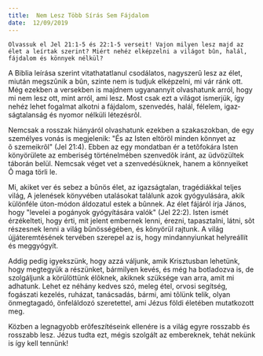 ```yaml
---
title:  Nem Lesz Több Sírás Sem Fájdalom
date:  12/09/2019
---
```


`Olvassuk el Jel 21:1-5 és 22:1-5 verseit! Vajon milyen lesz majd az élet a leírtak szerint? Miért nehéz elképzelni a világot bûn, halál, fájdalom és könnyek nélkül?`

A Biblia leírása szerint vitathatatlanul csodálatos, nagyszerû lesz az élet, miután megszûnik a bûn, szinte nem is tudjuk elképzelni, mi vár ránk ott. Még ezekben a versekben is majdnem ugyanannyit olvashatunk arról, hogy mi nem lesz ott, mint arról, ami lesz. Most csak ezt a világot ismerjük, így nehéz lehet fogalmat alkotni a fájdalom, szenvedés, halál, félelem, igaz­ságtalanság és nyomor nélküli létezésrõl.

Nemcsak a rosszak hiányáról olvashatunk ezekben a szakaszokban, de egy személyes vonás is megjelenik: "És az Isten eltöröl minden könnyet az õ szemeikrõl" (Jel 21:4). Ebben az egy mondatban ér a tetõfokára Isten könyörülete az emberiség történelmében szenvedõk iránt, az üdvözültek táborán belül. Nemcsak véget vet a szenvedésüknek, hanem a könnyeiket Õ maga törli le.

Mi, akiket ver és sebez a bûnös élet, az igazságtalan, tragédiákkal teljes világ, A jelenések könyvében utalásokat találunk azok gyógyulására, akik különféle úton-módon áldozatul estek a bûnnek. Az élet fájáról írja János, hogy "levelei a pogányok gyógyítására valók" (Jel 22:2). Isten ismét érzékelteti, hogy érti, mit jelent embernek lenni, érezni, tapasztalni, látni, sõt részesnek lenni a világ bûnösségében, és könyörül rajtunk. A világ újjáteremtésének tervében szerepel az is, hogy mindannyiunkat helyreállít és meggyógyít.

Addig pedig igyekszünk, hogy azzá váljunk, amik Krisztusban lehetünk, hogy megtegyük a részünket, bármilyen kevés, és még ha botladozva is, de szolgáljunk a körülöttünk élõknek, akiknek szüksége van arra, amit mi adhatunk. Lehet ez néhány kedves szó, meleg étel, orvosi segítség, fogászati kezelés, ruházat, tanácsadás, bármi, ami tõlünk telik, olyan önmegtagadó, önfeláldozó szeretettel, ami Jézus földi életében mutatkozott meg.

Közben a legnagyobb erõfeszítéseink ellenére is a világ egyre rosszabb és rosszabb lesz. Jézus tudta ezt, mégis szolgált az embereknek, tehát nekünk is így kell tennünk!